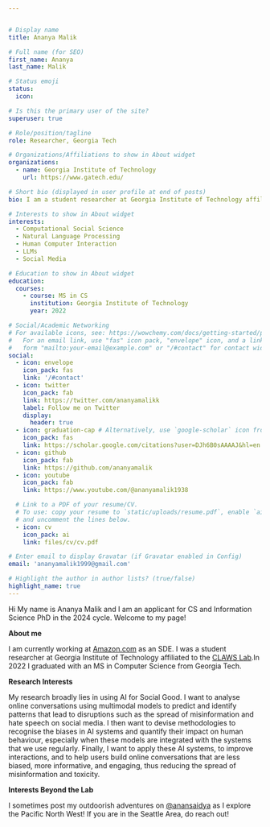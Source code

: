 ```yaml
---


# Display name
title: Ananya Malik

# Full name (for SEO)
first_name: Ananya 
last_name: Malik

# Status emoji
status:
  icon:

# Is this the primary user of the site?
superuser: true

# Role/position/tagline
role: Researcher, Georgia Tech

# Organizations/Affiliations to show in About widget
organizations:
  - name: Georgia Institute of Technology
    url: https://www.gatech.edu/

# Short bio (displayed in user profile at end of posts)
bio: I am a student researcher at Georgia Institute of Technology affiliated to the [CLAWS Lab](https://faculty.cc.gatech.edu/~srijan/)

# Interests to show in About widget
interests:
  - Computational Social Science
  - Natural Language Processing
  - Human Computer Interaction
  - LLMs
  - Social Media

# Education to show in About widget
education:
  courses:
    - course: MS in CS
      institution: Georgia Institute of Technology
      year: 2022

# Social/Academic Networking
# For available icons, see: https://wowchemy.com/docs/getting-started/page-builder/#icons
#   For an email link, use "fas" icon pack, "envelope" icon, and a link in the
#   form "mailto:your-email@example.com" or "/#contact" for contact widget.
social:
  - icon: envelope
    icon_pack: fas
    link: '/#contact'
  - icon: twitter
    icon_pack: fab
    link: https://twitter.com/ananyamalikk
    label: Follow me on Twitter
    display:
      header: true
  - icon: graduation-cap # Alternatively, use `google-scholar` icon from `ai` icon pack
    icon_pack: fas
    link: https://scholar.google.com/citations?user=DJh6B0sAAAAJ&hl=en
  - icon: github
    icon_pack: fab
    link: https://github.com/ananyamalik
  - icon: youtube
    icon_pack: fab
    link: https://www.youtube.com/@ananyamalik1938

  # Link to a PDF of your resume/CV.
  # To use: copy your resume to `static/uploads/resume.pdf`, enable `ai` icons in `params.yaml`,
  # and uncomment the lines below.
  - icon: cv
    icon_pack: ai
    link: files/cv/cv.pdf

# Enter email to display Gravatar (if Gravatar enabled in Config)
email: 'ananyamalik1999@gmail.com'

# Highlight the author in author lists? (true/false)
highlight_name: true
---
```


Hi My name is Ananya Malik and I am an applicant for CS and Information Science PhD in the 2024 cycle. Welcome to my page!

**About me**

I am currently working at [Amazon.com](https://www.amazon.com/) as an SDE. I was a student researcher at Georgia Institute of Technology affiliated to the [CLAWS Lab](https://faculty.cc.gatech.edu/~srijan/).In 2022 I graduated with an MS in Computer Science from Georgia Tech. 

**Research Interests**

My research broadly lies in using AI for Social Good. I want to analyse online conversations using multimodal models to predict and identify patterns that lead to disruptions such as the spread of misinformation and hate speech on social media. I then want to devise methodologies to recognise the biases in AI systems and quantify their impact on human behaviour, especially when these models are integrated with the systems that we use regularly. Finally, I want to apply these AI systems, to improve interactions, and to help users build online conversations that are less biased, more informative, and engaging, thus reducing the spread of misinformation and toxicity.

**Interests Beyond the Lab**

I sometimes post my outdoorish adventures on [@anansaidya](https://www.instagram.com/anansaidya/?hl=en) as I explore the Pacific North West! If you are in the Seattle Area, do reach out!
